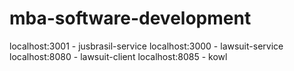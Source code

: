 # mba-software-development

localhost:3001 - jusbrasil-service
localhost:3000 - lawsuit-service
localhost:8080 - lawsuit-client
localhost:8085 - kowl
